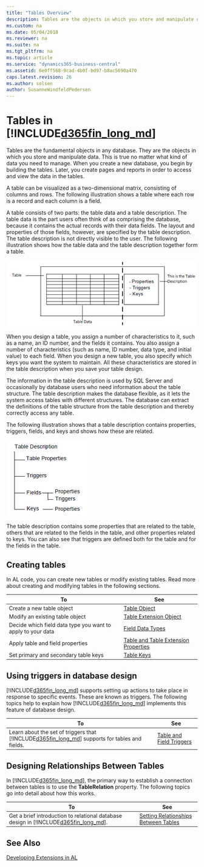 ```yaml
---
title: "Tables Overview"
description: Tables are the objects in which you store and manipulate data, and you create pages and reports in order to access and view the data in the tables.
ms.custom: na
ms.date: 05/04/2018
ms.reviewer: na
ms.suite: na
ms.tgt_pltfrm: na
ms.topic: article
ms.service: "dynamics365-business-central"
ms.assetid: 6e0ff568-9cad-4b0f-bd97-b8ac5690a470
caps.latest.revision: 26
ms.author: solsen
author: SusanneWindfeldPedersen
---
```


# Tables in [!INCLUDE[d365fin_long_md](includes/d365fin_long_md.md)]
Tables are the fundamental objects in any database. They are the objects in which you store and manipulate data. This is true no matter what kind of data you need to manage. When you create a new database, you begin by building the tables. Later, you create pages and reports in order to access and view the data in the tables.  

A table can be visualized as a two-dimensional matrix, consisting of columns and rows. The following illustration shows a table where each row is a record and each column is a field.  
  
A table consists of two parts: the table data and a table description. The table data is the part users often think of as comprising the database, because it contains the actual records with their data fields. The layout and properties of those fields, however, are specified by the table description. The table description is not directly visible to the user. The following illustration shows how the table data and the table description together form a table.  
  
![](../media/NAV_ADG_6_Diag_1.png "NAV\_ADG\_6\_Diag\_1")  
  
When you design a table, you assign a number of characteristics to it, such as a name, an ID number, and the fields it contains. You also assign a number of characteristics (such as name, ID number, data type, and initial value) to each field. When you design a new table, you also specify which keys you want the system to maintain. All these characteristics are stored in the table description when you save your table design.  
  
The information in the table description is used by SQL Server and occasionally by database users who need information about the table structure. The table description makes the database flexible, as it lets the system access tables with different structures. The database can extract the definitions of the table structure from the table description and thereby correctly access any table.  
  
The following illustration shows that a table description contains properties, triggers, fields, and keys and shows how these are related.  
  
![](../media/NAV_ADG_Diag_2.png "NAV\_ADG\_Diag\_2")  
  
The table description contains some properties that are related to the table, others that are related to the fields in the table, and other properties related to keys. You can also see that triggers are defined both for the table and for the fields in the table.  

## Creating tables  
In AL code, you can create new tables or modify existing tables. Read more about creating and modifying tables in the following sections.

|To  |See  |
|----|-----|
|Create a new table object|[Table Object](devenv-table-object.md)|
|Modify an existing table object|[Table Extension Object](devenv-table-ext-object.md)|
|Decide which field data type you want to apply to your data|[Field Data Types](datatypes/devenv-field-data-types.md)|
|Apply table and field properties|[Table and Table Extension Properties](properties/devenv-table-properties.md)|
|Set primary and secondary table keys|[Table Keys](devenv-table-keys.md)|

## Using triggers in database design
[!INCLUDE[d365fin_long_md](includes/d365fin_long_md.md)] supports setting up actions to take place in response to specific events. These are known as triggers. The following topics help to explain how [!INCLUDE[d365fin_long_md](includes/d365fin_long_md.md)] implements this feature of database design.  
  
|To|See|  
|--------|---------|  
|Learn about the set of triggers that [!INCLUDE[d365fin_long_md](includes/d365fin_long_md.md)] supports for tables and fields.|[Table and Field Triggers](triggers/devenv-triggers.md)|  
<!-- 
|Create a table trigger.|[How to: Define or Modify Table or Field Triggers](How-to--Define-or-Modify-Table-or-Field-Triggers.md)|  
|See reference information about specific triggers.|[Triggers](Triggers.md)|  -->
  
## Designing Relationships Between Tables  
In [!INCLUDE[d365fin_long_md](includes/d365fin_long_md.md)], the primary way to establish a connection between tables is to use the **TableRelation** property. The following topics go into detail about how this works.  
  
|To|See|  
|--------|---------|  
|Get a brief introduction to relational database design in [!INCLUDE[d365fin_long_md](includes/d365fin_long_md.md)].|[Setting Relationships Between Tables](devenv-set-relationships-between-tables.md)|  

<!--
|Understand the extra steps SQL Server requires to use the **TableRelation** property.|[Maintaining Table Relationships on SQL Server](Maintaining-Table-Relationships-on-SQL-Server.md)|  
  
## Understanding SQL Server and Linked Objects  
 [!INCLUDE[navnow](includes/navnow_md.md)] supports special handling for SQL Server Object tables. You can find help on linked objects in the following topics.  
  
|To|See|  
|--------|---------|  
|Learn about the **LinkedObject** table property.|[Creating Table Definitions from SQL Server Objects (Linked Objects)](Creating-Table-Definitions-from-SQL-Server-Objects--Linked-Objects-.md)|  
|Work with other data sources, including Microsoft Excel and Oracle databases.|[Accessing Objects in Other Databases or on Linked Servers](Accessing-Objects-in-Other-Databases-or-on-Linked-Servers.md)|  
  
  -->
## See Also  
[Developing Extensions in AL](devenv-dev-overview.md)  
